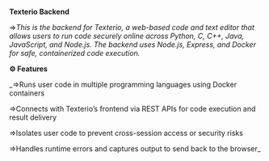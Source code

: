 **Texterio Backend**

=>_This is the backend for Texterio, a web-based code and text editor that allows users to run code securely online across Python, C, C++, Java, JavaScript, and Node.js. The backend uses Node.js, Express, and Docker for safe, containerized code execution._

**⚙️ Features**

_=>Runs user code in multiple programming languages using Docker containers

=>Connects with Texterio’s frontend via REST APIs for code execution and result delivery

=>Isolates user code to prevent cross-session access or security risks

=>Handles runtime errors and captures output to send back to the browser_
